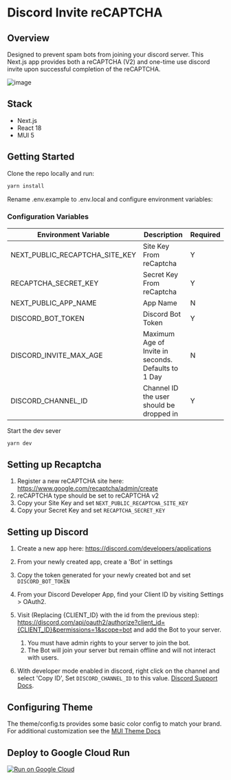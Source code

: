 # Discord Invite reCAPTCHA

## Overview 
Designed to prevent spam bots from joining your discord server. This Next.js app provides both a reCAPTCHA (V2) and one-time use discord invite upon successful completion of the reCAPTCHA. 

![image](https://user-images.githubusercontent.com/95196612/172742031-3ddb31fa-1dfc-4d5d-ba98-bd71500dc3ed.png)

## Stack
 - Next.js
 - React 18
 - MUI 5
  

## Getting Started

Clone the repo locally and run:

```bash
yarn install 
```
Rename .env.example to .env.local and configure environment variables:


### Configuration Variables

| Environment Variable                  | Description                                           | Required | 
| --------------------------------------| -----------                                           | ---------| 
| NEXT_PUBLIC_RECAPTCHA_SITE_KEY        | Site Key From reCaptcha                               | Y        |
| RECAPTCHA_SECRET_KEY                  | Secret Key From reCaptcha                             | Y        | 
| NEXT_PUBLIC_APP_NAME                  | App Name                                              | N        | 
| DISCORD_BOT_TOKEN                     | Discord Bot Token                                     | Y        |            
| DISCORD_INVITE_MAX_AGE                | Maximum Age of Invite in seconds. Defaults to 1 Day   | N        |
| DISCORD_CHANNEL_ID                    | Channel ID the user should be dropped in              | Y        |

Start the dev sever
```bash
yarn dev
```

## Setting up Recaptcha
1. Register a new reCAPTCHA site here: https://www.google.com/recaptcha/admin/create 
2. reCAPTCHA type should be set to reCAPTCHA v2
3. Copy your Site Key and set ```NEXT_PUBLIC_RECAPTCHA_SITE_KEY```
4. Copy your Secret Key and set ```RECAPTCHA_SECRET_KEY```

## Setting up Discord
1. Create a new app here: https://discord.com/developers/applications
2. From your newly created app, create a 'Bot' in settings
3. Copy the token generated for your newly created bot and set ```DISCORD_BOT_TOKEN```
4. From your Discord Developer App, find your Client ID by visiting Settings > OAuth2.
5. Visit (Replacing {CLIENT_ID} with the id from the previous step): https://discord.com/api/oauth2/authorize?client_id={CLIENT_ID}&permissions=1&scope=bot and add the Bot to your server. 
   1. You must have admin rights to your server to join the bot.
   2. The Bot will join your server but remain offline and will not interact with users. 

6. With developer mode enabled in discord, right click on the channel and select 'Copy ID', Set ```DISCORD_CHANNEL_ID``` to this value. [Discord Support Docs](https://support.discord.com/hc/en-us/articles/206346498-Where-can-I-find-my-User-Server-Message-ID-). 

## Configuring Theme
The theme/config.ts provides some basic color config to match your brand. For additional customization see the [MUI Theme Docs](https://mui.com/material-ui/customization/theming/)


## Deploy to Google Cloud Run

[![Run on Google Cloud](https://deploy.cloud.run/button.svg)](https://deploy.cloud.run)
